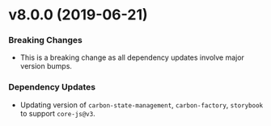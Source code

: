 # v8.0.0 (2019-06-21)
### Breaking Changes
* This is a breaking change as all dependency updates involve major version bumps.

### Dependency Updates
* Updating version of `carbon-state-management`, `carbon-factory`, `storybook` to support `core-js@v3`.



